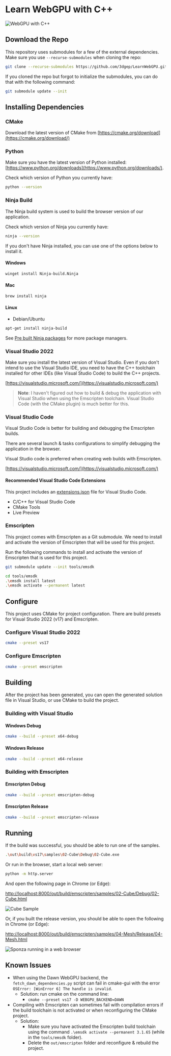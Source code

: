 # Learn WebGPU with C++

![WebGPU with C++](WebGPU-with-C-1024x562.png)

## Download the Repo

This repository uses submodules for a few of the external dependencies. Make sure you use `--recurse-submodules` when cloning the repo:

```sh
git clone --recurse-submodules https://github.com/3dgep/LearnWebGPU.git
```

If you cloned the repo but forgot to initialize the submodules, you can do that with the following command:

```sh
git submodule update --init
```

## Installing Dependencies

### CMake

Download the latest version of CMake from [https://cmake.org/download](https://cmake.org/download/)

### Python

Make sure you have the latest version of Python installed: [https://www.python.org/downloads](https://www.python.org/downloads/).

Check which version of Python you currently have:

```sh
python --version
```

### Ninja Build

The Ninja build system is used to build the browser version of our application.

Check which version of Ninja you currently have:

```sh
ninja --version
```

If you don't have Ninja installed, you can use one of the options below to install it.

#### Windows

```sh
winget install Ninja-build.Ninja
```

#### Mac

```sh
brew install ninja
```

#### Linux

* Debian/Ubuntu

```sh
apt-get install ninja-build
```

See [Pre built Ninja packages](https://github.com/ninja-build/ninja/wiki/Pre-built-Ninja-packages) for more package managers.

### Visual Studio 2022

Make sure you install the latest version of Visual Studio. Even if you don't intend to use the Visual Studio IDE, you need to have the C++ toolchain installed for other IDEs (like Visual Studio Code) to build the C++ projects.

[https://visualstudio.microsoft.com/](https://visualstudio.microsoft.com/)

> **Note**: I haven't figured out how to build & debug the application with Visual Studio when using the Emscripten toolchain. Visual Studio Code (with the CMake plugin) is much better for this.

### Visual Studio Code

Visual Studio Code is better for building and debugging the Emscripten builds.

There are several launch & tasks configurations to simplify debugging the application in the browser.

Visual Studio code is preferred when creating web builds with Emscripten.

[https://visualstudio.microsoft.com/](https://visualstudio.microsoft.com/)

#### Recommended Visual Studio Code Extensions

This project includes an [extensions.json](.vscode/extensions.json) file for Visual Studio Code.

* C/C++ for Visual Studio Code
* CMake Tools
* Live Preview

### Emscripten

This project comes with Emscripten as a Git submodule.
We need to install and activate the version of Emscripten that will be used for this project.

Run the following commands to install and activate the version of Emscripten that is used for this project.

```sh
git submodule update --init tools/emsdk
```

```sh
cd tools/emsdk
.\emsdk install latest
.\emsdk activate --permanent latest
```

## Configure

This project uses CMake for project configuration. There are build presets for Visual Studio 2022 (v17) and Emscripten.

### Configure Visual Studio 2022

```sh
cmake --preset vs17
```

### Configure Emscripten

```sh
cmake --preset emscripten
```

## Building

After the project has been generated, you can open the generated solution file in Visual Studio, or use CMake to build the project.

### Building with Visual Studio

#### Windows Debug

```sh
cmake --build --preset x64-debug
```

#### Windows Release

```sh
cmake --build --preset x64-release
```

### Building with Emscripten

#### Emscripten Debug

```sh
cmake --build --preset emscripten-debug
```

#### Emscripten Release

```sh
cmake --build --preset emscripten-release
```

## Running

If the build was successful, you should be able to run one of the samples.

```sh
.\out\build\vs17\samples\02-Cube\Debug\02-Cube.exe
```

Or run in the browser, start a local web server:

```sh
python -m http.server
```

And open the following page in Chrome (or Edge):

[http://localhost:8000/out/build/emscripten/samples/02-Cube/Debug/02-Cube.html](http://localhost:8000/out/build/emscripten/samples/02-Cube/Debug/02-Cube.html)

![Cube Sample](CubeSample.png)

Or, if you built the release version, you should be able to open the following in Chrome (or Edge):

[http://localhost:8000/out/build/emscripten/samples/04-Mesh/Release/04-Mesh.html](http://localhost:8000/out/build/emscripten/samples/04-Mesh/Release/04-Mesh.html)

![Sponza running in a web browser](04-Mesh.png)
## Known Issues

* When using the Dawn WebGPU backend, the `fetch_dawn_dependencies.py` script can fail in cmake-gui with the error `OSError: [WinError 6] The handle is invalid`.
  * Solution: run cmake on the command line:
    * `cmake --preset vs17 -D WEBGPU_BACKEND=DAWN`
* Compiling with Emscripten can sometimes fail with compilation errors if the build toolchain is not activated or when reconfiguring the CMake project.
  * Solution:
    * Make sure you have activated the Emscripten build toolchain using the command `.\emsdk activate --permanent 3.1.65` (while in the `tools/emsdk` folder).
    * Delete the `out/emscripten` folder and reconfigure & rebuild the project.